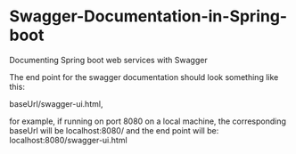 # Swagger-Documentation-in-Spring-boot
Documenting Spring boot web services with Swagger 

The end point for the swagger documentation should look something like this:

baseUrl/swagger-ui.html, 

for example, if running on port 8080 on a local machine, the corresponding baseUrl will be localhost:8080/ and the end point will be: localhost:8080/swagger-ui.html
